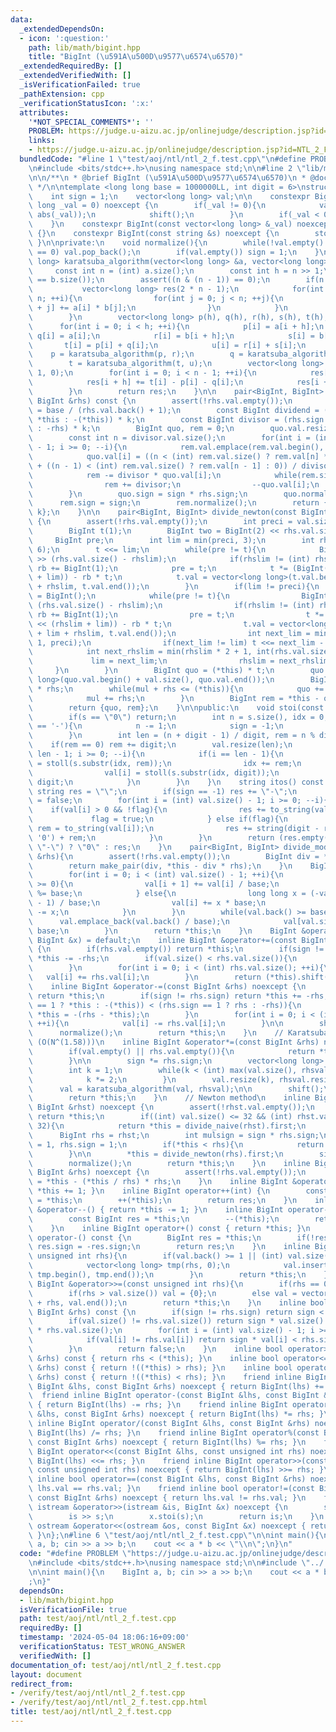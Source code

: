 ```yaml
---
data:
  _extendedDependsOn:
  - icon: ':question:'
    path: lib/math/bigint.hpp
    title: "BigInt (\u591A\u500D\u9577\u6574\u6570)"
  _extendedRequiredBy: []
  _extendedVerifiedWith: []
  _isVerificationFailed: true
  _pathExtension: cpp
  _verificationStatusIcon: ':x:'
  attributes:
    '*NOT_SPECIAL_COMMENTS*': ''
    PROBLEM: https://judge.u-aizu.ac.jp/onlinejudge/description.jsp?id=NTL_2_F
    links:
    - https://judge.u-aizu.ac.jp/onlinejudge/description.jsp?id=NTL_2_F
  bundledCode: "#line 1 \"test/aoj/ntl/ntl_2_f.test.cpp\"\n#define PROBLEM \"https://judge.u-aizu.ac.jp/onlinejudge/description.jsp?id=NTL_2_F\"\
    \n#include <bits/stdc++.h>\nusing namespace std;\n\n#line 2 \"lib/math/bigint.hpp\"\
    \n\n/**\n * @brief BigInt (\u591A\u500D\u9577\u6574\u6570)\n * @docs docs/math/bigint.md\n\
    \ */\n\ntemplate <long long base = 1000000LL, int digit = 6>\nstruct BigInt{\n\
    \    int sign = 1;\n    vector<long long> val;\n\n    constexpr BigInt(const long\
    \ long _val = 0) noexcept {\n        if(_val != 0){\n            val.assign(1,\
    \ abs(_val));\n            shift();\n        }\n        if(_val < 0) sign = -1;\n\
    \    }\n    constexpr BigInt(const vector<long long> &_val) noexcept : val(_val)\
    \ {}\n    constexpr BigInt(const string &s) noexcept {\n        stoi(s);\n   \
    \ }\n\nprivate:\n    void normalize(){\n        while(!val.empty() && val.back()\
    \ == 0) val.pop_back();\n        if(val.empty()) sign = 1;\n    }\n    vector<long\
    \ long> karatsuba_algorithm(vector<long long> &a, vector<long long> &b){\n   \
    \     const int n = (int) a.size();\n        const int h = n >> 1;\n        assert(a.size()\
    \ == b.size());\n        assert((n & (n - 1)) == 0);\n        if(n <= 64){\n \
    \           vector<long long> res(2 * n - 1);\n            for(int i = 0; i <\
    \ n; ++i){\n                for(int j = 0; j < n; ++j){\n                    res[i\
    \ + j] += a[i] * b[j];\n                }\n            }\n            return res;\n\
    \        }\n        vector<long long> p(h), q(h), r(h), s(h), t(h), u(h);\n  \
    \      for(int i = 0; i < h; ++i){\n            p[i] = a[i + h];\n           \
    \ q[i] = a[i];\n            r[i] = b[i + h];\n            s[i] = b[i];\n     \
    \       t[i] = p[i] + q[i];\n            u[i] = r[i] + s[i];\n        }\n    \
    \    p = karatsuba_algorithm(p, r);\n        q = karatsuba_algorithm(q, s);\n\
    \        t = karatsuba_algorithm(t, u);\n        vector<long long> res(2 * n -\
    \ 1, 0);\n        for(int i = 0; i < n - 1; ++i){\n            res[i] += q[i];\n\
    \            res[i + h] += t[i] - p[i] - q[i];\n            res[i + n] += p[i];\n\
    \        }\n        return res;\n    }\n\n    pair<BigInt, BigInt> divide_naive(const\
    \ BigInt &rhs) const {\n        assert(!rhs.val.empty());\n        const int k\
    \ = base / (rhs.val.back() + 1);\n        const BigInt dividend = (sign == 1 ?\
    \ *this : -(*this)) * k;\n        const BigInt divisor = (rhs.sign == 1 ? rhs\
    \ : -rhs) * k;\n        BigInt quo, rem = 0;\n        quo.val.resize(dividend.val.size());\n\
    \        const int n = divisor.val.size();\n        for(int i = (int) dividend.val.size()\
    \ - 1; i >= 0; --i){\n            rem.val.emplace(rem.val.begin(), dividend.val[i]);\n\
    \            quo.val[i] = ((n < (int) rem.val.size() ? rem.val[n] * base : 0)\
    \ + ((n - 1) < (int) rem.val.size() ? rem.val[n - 1] : 0)) / divisor.val.back();\n\
    \            rem -= divisor * quo.val[i];\n            while(rem.sign == -1) {\n\
    \                rem += divisor;\n                --quo.val[i];\n            }\n\
    \        }\n        quo.sign = sign * rhs.sign;\n        quo.normalize();\n  \
    \      rem.sign = sign;\n        rem.normalize();\n        return {quo, rem /\
    \ k};\n    }\n\n    pair<BigInt, BigInt> divide_newton(const BigInt &rhs) const\
    \ {\n        assert(!rhs.val.empty());\n        int preci = val.size() - rhs.val.size();\n\
    \        BigInt t(1);\n        BigInt two = BigInt(2) << rhs.val.size();\n   \
    \     BigInt pre;\n        int lim = min(preci, 3);\n        int rhslim = min(int(rhs.val.size()),\
    \ 6);\n        t <<= lim;\n        while(pre != t){\n            BigInt rb = rhs\
    \ >> (rhs.val.size() - rhslim);\n            if(rhslim != (int) rhs.val.size())\
    \ rb += BigInt(1);\n            pre = t;\n            t *= (BigInt(2) << (rhslim\
    \ + lim)) - rb * t;\n            t.val = vector<long long>(t.val.begin() + lim\
    \ + rhslim, t.val.end());\n        }\n        if(lim != preci){\n            pre\
    \ = BigInt();\n            while(pre != t){\n                BigInt rb = rhs >>\
    \ (rhs.val.size() - rhslim);\n                if(rhslim != (int) rhs.val.size())\
    \ rb += BigInt(1);\n                pre = t;\n                t *= (BigInt(2)\
    \ << (rhslim + lim)) - rb * t;\n                t.val = vector<long long>(t.val.begin()\
    \ + lim + rhslim, t.val.end());\n                int next_lim = min(lim * 2 +\
    \ 1, preci);\n                if(next_lim != lim) t <<= next_lim - lim;\n    \
    \            int next_rhslim = min(rhslim * 2 + 1, int(rhs.val.size()));\n   \
    \             lim = next_lim;\n                rhslim = next_rhslim;\n       \
    \     }\n        }\n        BigInt quo = (*this) * t;\n        quo.val = vector<long\
    \ long>(quo.val.begin() + val.size(), quo.val.end());\n        BigInt mul = quo\
    \ * rhs;\n        while(mul + rhs <= (*this)){\n            quo += BigInt(1);\n\
    \            mul += rhs;\n        }\n        BigInt rem = *this - quo * rhs;\n\
    \        return {quo, rem};\n    }\n\npublic:\n    void stoi(const string &s){\n\
    \        if(s == \"0\") return;\n        int n = s.size(), idx = 0;\n        if(s[0]\
    \ == '-'){\n            n -= 1;\n            sign = -1;\n            idx = 1;\n\
    \        }\n        int len = (n + digit - 1) / digit, rem = n % digit;\n    \
    \    if(rem == 0) rem += digit;\n        val.resize(len);\n        for(int i =\
    \ len - 1; i >= 0; --i){\n            if(i == len - 1){\n                val[i]\
    \ = stoll(s.substr(idx, rem));\n                idx += rem;\n            } else{\n\
    \                val[i] = stoll(s.substr(idx, digit));\n                idx +=\
    \ digit;\n            }\n        }\n    }\n    string itos() const {\n       \
    \ string res = \"\";\n        if(sign == -1) res += \"-\";\n        bool flag\
    \ = false;\n        for(int i = (int) val.size() - 1; i >= 0; --i){\n        \
    \    if(val[i] > 0 && !flag){\n                res += to_string(val[i]);\n   \
    \             flag = true;\n            } else if(flag){\n                string\
    \ rem = to_string(val[i]);\n                res += string(digit - rem.size(),\
    \ '0') + rem;\n            }\n        }\n        return (res.empty() || res ==\
    \ \"-\") ? \"0\" : res;\n    }\n    pair<BigInt, BigInt> divide_mod(const BigInt\
    \ &rhs){\n        assert(!rhs.val.empty());\n        BigInt div = *this / rhs;\n\
    \        return make_pair(div, *this - div * rhs);\n    }\n    BigInt &shift(){\n\
    \        for(int i = 0; i < (int) val.size() - 1; ++i){\n            if(val[i]\
    \ >= 0){\n                val[i + 1] += val[i] / base;\n                val[i]\
    \ %= base;\n            } else{\n                long long x = (-val[i] + base\
    \ - 1) / base;\n                val[i] += x * base;\n                val[i + 1]\
    \ -= x;\n            }\n        }\n        while(val.back() >= base){\n      \
    \      val.emplace_back(val.back() / base);\n            val[val.size() - 2] %=\
    \ base;\n        }\n        return *this;\n    }\n    BigInt &operator=(const\
    \ BigInt &x) = default;\n    inline BigInt &operator+=(const BigInt &rhs) noexcept\
    \ {\n        if(rhs.val.empty()) return *this;\n        if(sign != rhs.sign) return\
    \ *this -= -rhs;\n        if(val.size() < rhs.val.size()){\n            val.resize(rhs.val.size());\n\
    \        }\n        for(int i = 0; i < (int) rhs.val.size(); ++i){\n         \
    \   val[i] += rhs.val[i];\n        }\n        return (*this).shift();\n    }\n\
    \    inline BigInt &operator-=(const BigInt &rhs) noexcept {\n        if(rhs.val.empty())\
    \ return *this;\n        if(sign != rhs.sign) return *this += -rhs;\n        if((sign\
    \ == 1 ? *this : -(*this)) < (rhs.sign == 1 ? rhs : -rhs)){\n            return\
    \ *this = -(rhs - *this);\n        }\n        for(int i = 0; i < (int) rhs.val.size();\
    \ ++i){\n            val[i] -= rhs.val[i];\n        }\n\n        shift();\n  \
    \      normalize();\n        return *this;\n    }\n    // Karatsuba Algorithm\
    \ (O(N^(1.58)))\n    inline BigInt &operator*=(const BigInt &rhs) noexcept {\n\
    \        if(val.empty() || rhs.val.empty()){\n            return *this = BigInt();\n\
    \        }\n\n        sign *= rhs.sign;\n        vector<long long> rhsval = rhs.val;\n\
    \        int k = 1;\n        while(k < (int) max(val.size(), rhsval.size())){\n\
    \            k *= 2;\n        }\n        val.resize(k), rhsval.resize(k);\n  \
    \      val = karatsuba_algorithm(val, rhsval);\n\n        shift();\n        normalize();\n\
    \        return *this;\n    }\n    // Newton method\n    inline BigInt &operator/=(const\
    \ BigInt &rhst) noexcept {\n        assert(!rhst.val.empty());\n        if(val.empty())\
    \ return *this;\n        if((int) val.size() <= 32 && (int) rhst.val.size() <=\
    \ 32){\n            return *this = divide_naive(rhst).first;\n        }\n\n  \
    \      BigInt rhs = rhst;\n        int mulsign = sign * rhs.sign;\n        sign\
    \ = 1, rhs.sign = 1;\n        if(*this < rhs){\n            return *this = BigInt();\n\
    \        }\n\n        *this = divide_newton(rhs).first;\n        sign = mulsign;\n\
    \        normalize();\n        return *this;\n    }\n    inline BigInt &operator%=(const\
    \ BigInt &rhs) noexcept {\n        assert(!rhs.val.empty());\n        return *this\
    \ = *this - (*this / rhs) * rhs;\n    }\n    inline BigInt &operator++() { return\
    \ *this += 1; }\n    inline BigInt operator++(int) {\n        const BigInt res\
    \ = *this;\n        ++(*this);\n        return res;\n    }\n    inline BigInt\
    \ &operator--() { return *this -= 1; }\n    inline BigInt operator--(int) {\n\
    \        const BigInt res = *this;\n        --(*this);\n        return res;\n\
    \    }\n    inline BigInt operator+() const { return *this; }\n    inline BigInt\
    \ operator-() const {\n        BigInt res = *this;\n        if(!res.val.empty())\
    \ res.sign = -res.sign;\n        return res;\n    }\n    inline BigInt &operator<<=(const\
    \ unsigned int rhs){\n        if(val.back() >= 1 || (int) val.size() >= 2){\n\
    \            vector<long long> tmp(rhs, 0);\n            val.insert(val.begin(),\
    \ tmp.begin(), tmp.end());\n        }\n        return *this;\n    }\n    inline\
    \ BigInt &operator>>=(const unsigned int rhs){\n        if(rhs == 0) return *this;\n\
    \        if(rhs > val.size()) val = {0};\n        else val = vector<long long>(val.begin()\
    \ + rhs, val.end());\n        return *this;\n    }\n    inline bool operator<(const\
    \ BigInt &rhs) const {\n        if(sign != rhs.sign) return sign < rhs.sign;\n\
    \        if(val.size() != rhs.val.size()) return sign * val.size() < rhs.sign\
    \ * rhs.val.size();\n        for(int i = (int) val.size() - 1; i >= 0; --i){\n\
    \            if(val[i] != rhs.val[i]) return sign * val[i] < rhs.sign * rhs.val[i];\n\
    \        }\n        return false;\n    }\n    inline bool operator>(const BigInt\
    \ &rhs) const { return rhs < (*this); }\n    inline bool operator<=(const BigInt\
    \ &rhs) const { return !((*this) > rhs); }\n    inline bool operator>=(const BigInt\
    \ &rhs) const { return !((*this) < rhs); }\n    friend inline BigInt operator+(const\
    \ BigInt &lhs, const BigInt &rhs) noexcept { return BigInt(lhs) += rhs; }\n  \
    \  friend inline BigInt operator-(const BigInt &lhs, const BigInt &rhs) noexcept\
    \ { return BigInt(lhs) -= rhs; }\n    friend inline BigInt operator*(const BigInt\
    \ &lhs, const BigInt &rhs) noexcept { return BigInt(lhs) *= rhs; }\n    friend\
    \ inline BigInt operator/(const BigInt &lhs, const BigInt &rhs) noexcept { return\
    \ BigInt(lhs) /= rhs; }\n    friend inline BigInt operator%(const BigInt &lhs,\
    \ const BigInt &rhs) noexcept { return BigInt(lhs) %= rhs; }\n    friend inline\
    \ BigInt operator<<(const BigInt &lhs, const unsigned int rhs) noexcept { return\
    \ BigInt(lhs) <<= rhs; }\n    friend inline BigInt operator>>(const BigInt &lhs,\
    \ const unsigned int rhs) noexcept { return BigInt(lhs) >>= rhs; }\n    friend\
    \ inline bool operator==(const BigInt &lhs, const BigInt &rhs) noexcept { return\
    \ lhs.val == rhs.val; }\n    friend inline bool operator!=(const BigInt &lhs,\
    \ const BigInt &rhs) noexcept { return lhs.val != rhs.val; }\n    friend inline\
    \ istream &operator>>(istream &is, BigInt &x) noexcept {\n        string s;\n\
    \        is >> s;\n        x.stoi(s);\n        return is;\n    }\n    friend inline\
    \ ostream &operator<<(ostream &os, const BigInt &x) noexcept { return os << x.itos();\
    \ }\n};\n#line 6 \"test/aoj/ntl/ntl_2_f.test.cpp\"\n\nint main(){\n    BigInt\
    \ a, b; cin >> a >> b;\n    cout << a * b << \"\\n\";\n}\n"
  code: "#define PROBLEM \"https://judge.u-aizu.ac.jp/onlinejudge/description.jsp?id=NTL_2_F\"\
    \n#include <bits/stdc++.h>\nusing namespace std;\n\n#include \"../../../lib/math/bigint.hpp\"\
    \n\nint main(){\n    BigInt a, b; cin >> a >> b;\n    cout << a * b << \"\\n\"\
    ;\n}"
  dependsOn:
  - lib/math/bigint.hpp
  isVerificationFile: true
  path: test/aoj/ntl/ntl_2_f.test.cpp
  requiredBy: []
  timestamp: '2024-05-04 18:06:16+09:00'
  verificationStatus: TEST_WRONG_ANSWER
  verifiedWith: []
documentation_of: test/aoj/ntl/ntl_2_f.test.cpp
layout: document
redirect_from:
- /verify/test/aoj/ntl/ntl_2_f.test.cpp
- /verify/test/aoj/ntl/ntl_2_f.test.cpp.html
title: test/aoj/ntl/ntl_2_f.test.cpp
---
```

